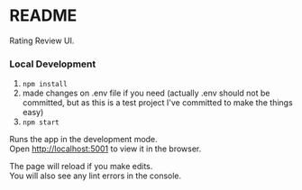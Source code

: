 # README

Rating Review UI.

### Local Development

1. `npm install`
2. made changes on .env file if you need (actually .env should not be committed, but as this is a test project I've committed to make the things easy)
3. `npm start`

Runs the app in the development mode.<br />
Open [http://localhost:5001](http://localhost:5001) to view it in the browser.

The page will reload if you make edits.<br />
You will also see any lint errors in the console.

